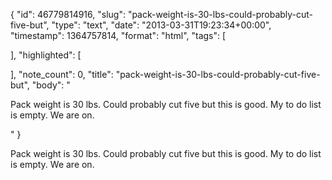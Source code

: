 {
  "id": 46779814916,
  "slug": "pack-weight-is-30-lbs-could-probably-cut-five-but",
  "type": "text",
  "date": "2013-03-31T19:23:34+00:00",
  "timestamp": 1364757814,
  "format": "html",
  "tags": [

  ],
  "highlighted": [

  ],
  "note_count": 0,
  "title": "pack-weight-is-30-lbs-could-probably-cut-five-but",
  "body": "<p>Pack weight is 30 lbs. Could probably cut five but this is good. My to do list is empty. We are on.</p>"
}

<p>Pack weight is 30 lbs. Could probably cut five but this is good. My to do list is empty. We are on.</p>
